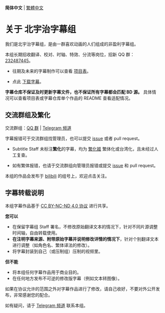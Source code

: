 **简体中文** | [繁體中文](README_TC.md)

# 关于 北宇治字幕组

我们是北宇治字幕组，是由一群喜欢动画的人们组成的非盈利字幕组。

本组长期招收翻译、校对、时轴、特效、分流等岗位，招新 QQ 群：[232487445](http://qm.qq.com/cgi-bin/qm/qr?_wv=1027&k=ED0Qrm-TRS5mtfTQwrFMBQEtsrVyqAQg&authKey=fov%2FXdbhFFvjnKwZX3u7xGkY7LwlfIaplbcLu64Zbcrv2hxHAxuj2aqjDhSlQba7&noverify=0&group_code=232487445)。

- 往期及未来的字幕制作可以查看 [项目表](https://github.com/orgs/Kitauji-Sub/projects/2)。

- 点此 [下载字幕](https://github.com/Kitauji-Sub/Subtitles)。

**字幕仓库不保证及时更新字幕文件，也不保证所有字幕都会匹配 BD 源。**
具体情况可以查看项目表或字幕仓库单个作品的 README 查看适配情况。



## 交流群组及繁化

交流群组：[QQ 群](http://qm.qq.com/cgi-bin/qm/qr?_wv=1027&k=weGDsYABreoexFlpa-C6_65nS7G_Ahkd&authKey=PP0WvvIWmtNHpeUPVlLW%2FvKspwOJWjKTr1EyDEEhPrt0zc1kyKgIdx3Ec9yped%2BJ&noverify=0&group_code=884738299) | [Telegram 频道](https://t.me/KitaUji)

字幕报错可于交流群组找管理员，也可以提交 [issue](https://github.com/Kitauji-Sub/Subtitles/issues) 或者 pull request。

- Subtitle Staff 未标注**繁化**的字幕，均为 [繁化姬](https://zhconvert.org/) 繁体化或台湾化，且未经过人工复查。

- 如有繁体报错，也请于交流群组向管理员报错或提交 [issue](https://github.com/Kitauji-Sub/Subtitles/issues) 和 pull request。

本组的作品会发布于 [bilibili](https://space.bilibili.com/3546697424702177) 的组号上，欢迎点击关注。



## 字幕转载说明

本组字幕作品基于 [CC BY-NC-ND 4.0 协议](https://creativecommons.org/licenses/by-nc-nd/4.0/) 进行共享。

**您可以**

- 在保留字幕组 Staff 署名，不修改原始翻译文本的情况下，针对不同片源调整时间轴，自由转载使用。
- **在注明字幕来源、附带原始字幕并说明修改详情的情况下**，针对个别翻译文本进行调整（如角色名、繁体译法的修改）。
- 将字幕封装到自己（或压制组）压制的视频里。

**但不能**

- 将本组任何字幕作品用于商业目的。
- 在任何地方发布不可逆的修改版字幕（例如文本转图像）。


如果在协议允许的范围之外对字幕作品进行了修改，请自己收好，不要对外公开发布，非常感谢您的配合。

如有疑问，请于 [Telegram 频道](https://t.me/KitaUji) 联系本组。
